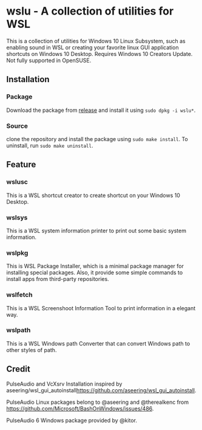 # wslu - A collection of utilities for WSL
This is a collection of utilities for Windows 10 Linux Subsystem, such as enabling sound in WSL or creating your favorite linux GUI application shortcuts on Windows 10 Desktop. Requires Windows 10 Creators Update. Not fully supported in OpenSUSE.


## Installation
### Package
Download the package from [release](https://github.com/patrick330602/wslu/releases) and install it using `sudo dpkg -i wslu*`.
### Source
clone the repository and install the package using `sudo make install`. To uninstall, run `sudo make uninstall`.

## Feature
### wslusc
This is a WSL shortcut creator to create shortcut on your Windows 10 Desktop. 

### wslsys
This is a WSL system information printer to print out some basic system information.

### wslpkg 
This is WSL Package Installer, which is a minimal package manager for installing special packages. Also, it provide some simple commands to install apps from third-party repositories.

### wslfetch
This is a WSL Screenshoot Information Tool to print information in a elegant way.

### wslpath
This is a WSL Windows path Converter that can convert Windows path to other styles of path.

## Credit
PulseAudio and VcXsrv Installation inspired by aseering/wsl_gui_autoinstall<https://github.com/aseering/wsl_gui_autoinstall>.

PulseAudio Linux packages belong to @aseering and @therealkenc from <https://github.com/Microsoft/BashOnWindows/issues/486>.

PulseAudio 6 Windows package provided by @kitor. 

